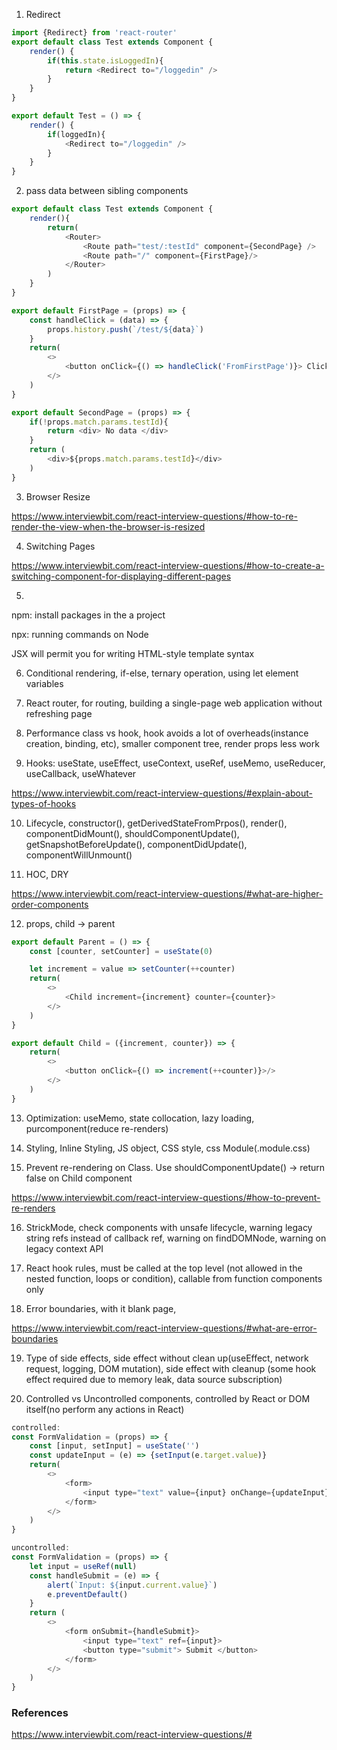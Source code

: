 

1. Redirect
```js
import {Redirect} from 'react-router'
export default class Test extends Component {
    render() {
        if(this.state.isLoggedIn){
            return <Redirect to="/loggedin" />
        } 
    }
}

export default Test = () => {
    render() {
        if(loggedIn){
            <Redirect to="/loggedin" />
        }
    }
}
```

2. pass data between sibling components
```js
export default class Test extends Component {
    render(){
        return(
            <Router>
                <Route path="test/:testId" component={SecondPage} />
                <Route path="/" component={FirstPage}/>
            </Router>
        )
    }
}

export default FirstPage = (props) => {
    const handleClick = (data) => {
        props.history.push(`/test/${data}`)
    }
    return(
        <>
            <button onClick={() => handleClick('FromFirstPage')}> Click </button>
        </>
    )
}

export default SecondPage = (props) => {
    if(!props.match.params.testId){
        return <div> No data </div>
    }
    return (
        <div>${props.match.params.testId}</div>
    )
}
```

3. Browser Resize 

https://www.interviewbit.com/react-interview-questions/#how-to-re-render-the-view-when-the-browser-is-resized

4. Switching Pages

https://www.interviewbit.com/react-interview-questions/#how-to-create-a-switching-component-for-displaying-different-pages

5. 
npm: install packages in the a project

npx: running commands on Node

JSX will permit you for writing HTML-style template syntax 

6. Conditional rendering, if-else, ternary operation, using let element variables

7. React router, for routing, building a single-page web application without refreshing page

8. Performance class vs hook, hook avoids a lot of overheads(instance creation, binding, etc), smaller component tree, render props less work

9. Hooks: useState, useEffect, useContext, useRef, useMemo, useReducer, useCallback, useWhatever

https://www.interviewbit.com/react-interview-questions/#explain-about-types-of-hooks

10. Lifecycle, constructor(), getDerivedStateFromPrpos(), render(), componentDidMount(), shouldComponentUpdate(), getSnapshotBeforeUpdate(), componentDidUpdate(), componentWillUnmount()

11. HOC, DRY

https://www.interviewbit.com/react-interview-questions/#what-are-higher-order-components

12. props, child -> parent
```js
export default Parent = () => {
    const [counter, setCounter] = useState(0)

    let increment = value => setCounter(++counter)
    return(
        <>
            <Child increment={increment} counter={counter}>
        </>
    )
}

export default Child = ({increment, counter}) => {
    return(
        <>
            <button onClick={() => increment(++counter)}>/>
        </>
    )
}

```
13. Optimization: useMemo, state collocation, lazy loading, purcomponent(reduce re-renders)

14. Styling, Inline Styling, JS object, CSS style, css Module(.module.css)

15. Prevent re-rendering on Class. Use shouldComponentUpdate() -> return false on Child component

https://www.interviewbit.com/react-interview-questions/#how-to-prevent-re-renders

16. StrickMode, check components with unsafe lifecycle, warning legacy string refs instead of callback ref, warning on findDOMNode, warning on legacy context API 

17. React hook rules, must be called at the top level (not allowed in the nested function, loops or condition), callable from function components only

18. Error boundaries, with it blank page, 

https://www.interviewbit.com/react-interview-questions/#what-are-error-boundaries

19. Type of side effects, side effect without clean up(useEffect, network request, logging, DOM mutation), side effect with cleanup (some hook effect required due to memory leak, data source subscription)

20. Controlled vs Uncontrolled components, controlled by React or DOM itself(no perform any actions in React)
```js
controlled:
const FormValidation = (props) => {
    const [input, setInput] = useState('')
    const updateInput = (e) => {setInput(e.target.value)}
    return(
        <>
            <form>
                <input type="text" value={input} onChange={updateInput} />
            </form>
        </>
    )
}

uncontrolled:
const FormValidation = (props) => {
    let input = useRef(null)
    const handleSubmit = (e) => {
        alert(`Input: ${input.current.value}`)
        e.preventDefault()
    }
    return (
        <>
            <form onSubmit={handleSubmit}>
                <input type="text" ref={input}>
                <button type="submit"> Submit </button>
            </form>
        </>
    )
}


```


### References

https://www.interviewbit.com/react-interview-questions/#